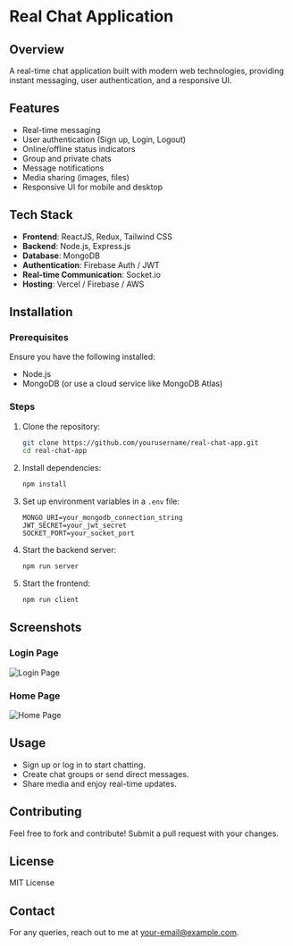 # Real Chat Application

## Overview
A real-time chat application built with modern web technologies, providing instant messaging, user authentication, and a responsive UI.

## Features
- Real-time messaging
- User authentication (Sign up, Login, Logout)
- Online/offline status indicators
- Group and private chats
- Message notifications
- Media sharing (images, files)
- Responsive UI for mobile and desktop

## Tech Stack
- **Frontend**: ReactJS, Redux, Tailwind CSS
- **Backend**: Node.js, Express.js
- **Database**: MongoDB
- **Authentication**: Firebase Auth / JWT
- **Real-time Communication**: Socket.io
- **Hosting**: Vercel / Firebase / AWS

## Installation

### Prerequisites
Ensure you have the following installed:
- Node.js
- MongoDB (or use a cloud service like MongoDB Atlas)

### Steps
1. Clone the repository:
   ```bash
   git clone https://github.com/yourusername/real-chat-app.git
   cd real-chat-app
   ```
2. Install dependencies:
   ```bash
   npm install
   ```
3. Set up environment variables in a `.env` file:
   ```env
   MONGO_URI=your_mongodb_connection_string
   JWT_SECRET=your_jwt_secret
   SOCKET_PORT=your_socket_port
   ```
4. Start the backend server:
   ```bash
   npm run server
   ```
5. Start the frontend:
   ```bash
   npm run client
   ```

## Screenshots
### Login Page
![Login Page](./screenshots/login.png)

### Home Page
![Home Page](./screenshots/home.png)

## Usage
- Sign up or log in to start chatting.
- Create chat groups or send direct messages.
- Share media and enjoy real-time updates.

## Contributing
Feel free to fork and contribute! Submit a pull request with your changes.

## License
MIT License

## Contact
For any queries, reach out to me at [your-email@example.com](mailto:your-email@example.com).
